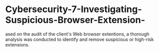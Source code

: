 # Cybersecurity-7-Investigating-Suspicious-Browser-Extension-
ased on the audit of the client's Web browser extentions, a thorough analysis was conducted to identify and remove suspicious or high-risk extensions.
